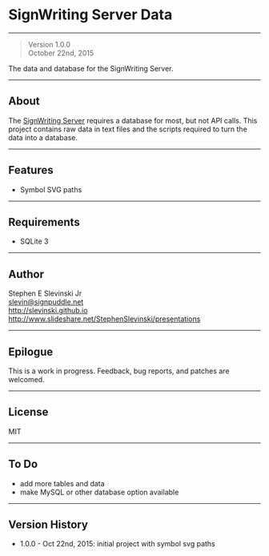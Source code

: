 SignWriting Server Data
=======================
- - - 
> Version 1.0.0  
October 22nd, 2015

The data and database for the SignWriting Server.

- - - 
## About
The [SignWriting Server](https://github.com/Slevinski/swserver) requires a database for most, but not API calls.
This project contains raw data in text files and the scripts required to turn the data into a database.


- - -
## Features
* Symbol SVG paths

 
- - -
## Requirements
* SQLite 3

 
- - -
## Author

Stephen E Slevinski Jr  
slevin@signpuddle.net  
http://slevinski.github.io  
http://www.slideshare.net/StephenSlevinski/presentations  


- - -
## Epilogue
This is a work in progress. Feedback, bug reports, and patches are welcomed.


- - -
## License
MIT


- - -
## To Do
* add more tables and data
* make MySQL or other database option available


- - - 
## Version History
* 1.0.0 - Oct 22nd, 2015: initial project with symbol svg paths
